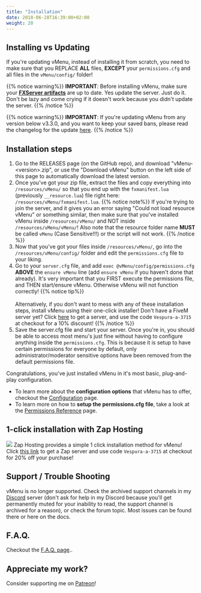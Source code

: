 ```yaml
---
title: "Installation"
date: 2018-06-28T16:39:00+02:00
weight: 20
---
```


## Installing vs Updating

If you're updating vMenu, instead of installing it from scratch, you need to make sure that you REPLACE **ALL** files, **EXCEPT** your `permissions.cfg` and all files in the `vMenu/config/` folder!

{{% notice warning%}}
**IMPORTANT**: Before installing vMenu, make sure your **[FXServer artifacts](https://runtime.fivem.net/artifacts/fivem/)** are up to date. Yes update the server. Just do it. Don't be lazy and come crying if it doesn't work because you didn't update the server.
{{% /notice %}}

{{% notice warning%}}
**IMPORTANT**: If you're updating vMenu from any version below v3.3.0, and you want to keep your saved bans, please read the changelog for the update [here](https://github.com/TomGrobbe/vMenu/releases/tag/v3.3.0-pre).
{{% /notice %}}

## Installation steps
1. Go to the RELEASES page (on the GitHub repo), and download "vMenu-\<version\>.zip", or use the "Download vMenu" button on the left side of this page to automatically download the latest version.
2. Once you've got your zip file, extract the files and copy everything into `/resources/vMenu/` so that you end up with the `fxmanifest.lua` (previously `__resource.lua`) file right here: `/resources/vMenu/fxmanifest.lua`.
{{% notice note%}}
If you're trying to join the server, and it gives you an error saying "Could not load resource vMenu" or something similar, then make sure that you've installed vMenu inside `/resources/vMenu/` and NOT inside `/resources/vMenu/vMenu/`! Also note that the resource folder name **MUST** be called `vMenu` (Case Sensitive!!!) or the script will not work.
{{% /notice %}}
3. Now that you've got your files inside `/resources/vMenu/`, go into the `/resources/vMenu/config/` folder and edit the `permissions.cfg` file to your liking.
4. Go to your `server.cfg` file, and add `exec @vMenu/config/permissions.cfg` **ABOVE** the `ensure vMenu` line (add `ensure vMenu` if you haven't done that already). It's very important that you FIRST execute the permissions file, and THEN start/ensure vMenu. Otherwise vMenu will not function correctly!
{{% notice tip%}}
<br><br>Alternatively, if you don't want to mess with any of these installation steps, install vMenu using their one-click installer! Don't have a FiveM server yet? Click [here](https://zap-hosting.com/vespura2) to get a server, and use the code `Vespura-a-3715` at checkout for a 10% discount!
{{% /notice %}}
5. Save the server.cfg file and start your server. Once you're in, you should be able to access most menu's just fine without having to configure anything inside the `permissions.cfg`. This is because it is setup to have certain permissions for everyone by default, only administrator/moderator sensitive options have been removed from the default permissions file.

Congratulations, you've just installed vMenu in it's most basic, plug-and-play configuration.


* To learn more about the **configuration options** that vMenu has to offer, checkout the [Configuration](/vmenu/configuration/) page.
* To learn more on how to **setup the permissions.cfg file**, take a look at the [Permissions Reference](/vmenu/permissions-ref/) page.


## 1-click installation with Zap Hosting
[![](https://zap-hosting.com/interface/_images/banner/gameserver/fivem-affiliate-banner-1006x180.png)](https://zap-hosting.com/vespura)
Zap Hosting provides a simple 1 click installation method for vMenu! Click [this link](https://zap-hosting.com/vespura) to get a Zap server and use code `Vespura-a-3715` at checkout for 20% off your purchase!

## Support / Trouble Shooting
vMenu is no longer supported. Check the archived support channels in my [Discord](https://vespura.com/discord) server (don't ask for help in my Discord because you'll get permanently muted for your inability to read, the support channel is archived for a reason), or check the forum topic. Most issues can be found there or here on the docs.

## F.A.Q.
Checkout the [F.A.Q. page](/vmenu/faq/)..

## Appreciate my work?
Consider supporting me on [<i class='fab fa-patreon'></i> Patreon](https://www.patreon.com/vespura)!